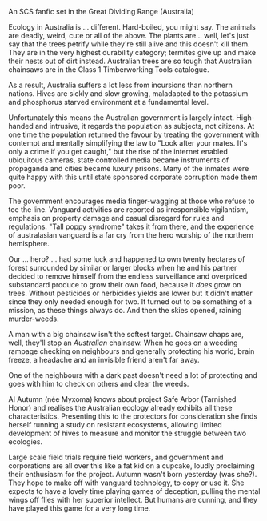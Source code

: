 An SCS fanfic set in the Great Dividing Range (Australia) 

Ecology in Australia is ... different. Hard-boiled, you might say. The animals are deadly, weird, cute or all of the above. The plants are... well, let's just say that the trees petrify while they're still alive and this doesn't kill them. They are in the very highest durability category; termites give up and make their nests out of dirt instead. Australian trees are so tough that Australian chainsaws are in the Class 1 Timberworking Tools catalogue. 

As a result, Australia suffers a lot less from incursions than northern nations. Hives are sickly and slow growing, maladapted to the potassium and phosphorus starved environment at a fundamental level.

Unfortunately this means the Australian government is largely intact. High-handed and intrusive, it regards the population as subjects, not citizens. At one time the population returned the favour by treating the government with contempt and mentally simplifying the law to "Look after your mates. It's only a crime if you get caught," but the rise of the internet enabled ubiquitous cameras, state controlled media became instruments of propaganda and cities became luxury prisons. Many of the inmates were quite happy with this until state sponsored corporate corruption made them poor.

The government encourages media finger-wagging at those who refuse to toe the line. Vanguard activities are reported as irresponsible vigilantism, emphasis on property damage and casual disregard for rules and regulations. "Tall poppy syndrome" takes it from there, and the experience of australasian vanguard is a far cry from the hero worship of the northern hemisphere.

Our ... hero? ... had some luck and happened to own twenty hectares of forest surrounded by similar or larger blocks when he and his partner decided to remove himself from the endless surveillance and overpriced substandard produce to grow their own food, because it *does* grow on trees. Without pesticides or herbicides yields are lower but it didn't matter since they only needed enough for two. It turned out to be something of a mission, as these things always do. And then the skies opened, raining murder-weeds.

A man with a big chainsaw isn't the softest target. Chainsaw chaps are, well, they'll stop an _Australian_ chainsaw. When he goes on a weeding rampage checking on neighbours and generally protecting his world, brain freeze, a headache and an invisible friend aren't far away.

One of the neighbours with a dark past doesn't need a lot of protecting and goes with him to check on others and clear the weeds.

AI Autumn (née Myxoma) knows about project Safe Arbor (Tarnished Honor) and realises the Australian ecology already exhibits all these characteristics. Presenting this to the protectors for consideration she finds herself running a study on resistant ecosystems, allowing limited development of hives to measure and monitor the struggle between two ecologies. 

Large scale field trials require field workers, and government and corporations are all over this like a fat kid on a cupcake, loudly proclaiming their enthusiasm for the project. Autumn wasn't born yesterday (was she?). They hope to make off with vanguard technology, to copy or use it. She expects to have a lovely time playing games of deception, pulling the mental wings off flies with her superior intellect. But humans are cunning, and they have played this game for a very long time.
